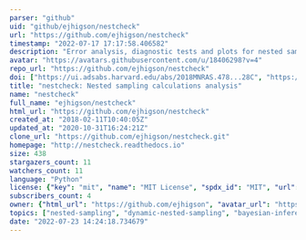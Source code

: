 ```yaml
---
parser: "github"
uid: "github/ejhigson/nestcheck"
url: "https://github.com/ejhigson/nestcheck"
timestamp: "2022-07-17 17:17:58.406582"
description: "Error analysis, diagnostic tests and plots for nested sampling calculations."
avatar: "https://avatars.githubusercontent.com/u/18406298?v=4"
repo_url: "https://github.com/ejhigson/nestcheck"
doi: ["https://ui.adsabs.harvard.edu/abs/2018MNRAS.478...28C", "https://ui.adsabs.harvard.edu/abs/2019MNRAS.483.2044H", "https://ui.adsabs.harvard.edu/abs/2018ascl.soft09012H/abstract"]
title: "nestcheck: Nested sampling calculations analysis"
name: "nestcheck"
full_name: "ejhigson/nestcheck"
html_url: "https://github.com/ejhigson/nestcheck"
created_at: "2018-02-11T10:40:05Z"
updated_at: "2020-10-31T16:24:21Z"
clone_url: "https://github.com/ejhigson/nestcheck.git"
homepage: "http://nestcheck.readthedocs.io"
size: 438
stargazers_count: 11
watchers_count: 11
language: "Python"
license: {"key": "mit", "name": "MIT License", "spdx_id": "MIT", "url": "https://api.github.com/licenses/mit", "node_id": "MDc6TGljZW5zZTEz"}
subscribers_count: 4
owner: {"html_url": "https://github.com/ejhigson", "avatar_url": "https://avatars.githubusercontent.com/u/18406298?v=4", "login": "ejhigson", "type": "User"}
topics: ["nested-sampling", "dynamic-nested-sampling", "bayesian-inference", "error-analysis", "sampling-error", "python"]
date: "2022-07-23 14:24:18.734679"
---
```

